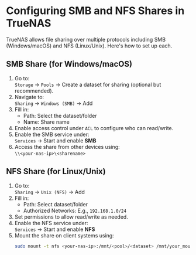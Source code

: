 # Configuring SMB and NFS Shares in TrueNAS

TrueNAS allows file sharing over multiple protocols including SMB (Windows/macOS) and NFS (Linux/Unix). Here's how to set up each.

## SMB Share (for Windows/macOS)

1. Go to:  
   `Storage` → `Pools` → Create a dataset for sharing (optional but recommended).
2. Navigate to:  
   `Sharing` → `Windows (SMB)` → Add
3. Fill in:
   - Path: Select the dataset/folder
   - Name: Share name
4. Enable access control under `ACL` to configure who can read/write.
5. Enable the SMB service under:  
   `Services` → Start and enable **SMB**
6. Access the share from other devices using:  
   `\\<your-nas-ip>\<sharename>`

## NFS Share (for Linux/Unix)

1. Go to:  
   `Sharing` → `Unix (NFS)` → Add
2. Fill in:
   - Path: Select dataset/folder
   - Authorized Networks: E.g., `192.168.1.0/24`
3. Set permissions to allow read/write as needed.
4. Enable the NFS service under:  
   `Services` → Start and enable **NFS**
5. Mount the share on client systems using:
   ```bash
   sudo mount -t nfs <your-nas-ip>:/mnt/<pool>/<dataset> /mnt/your_mount_point
